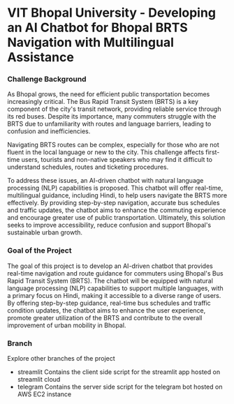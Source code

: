 # VIT Bhopal University - Developing an AI Chatbot for Bhopal BRTS Navigation with Multilingual Assistance

### Challenge Background
As Bhopal grows, the need for efficient public transportation becomes increasingly critical. The Bus Rapid Transit System (BRTS) is a key component of the city's transit network, providing reliable service through its red buses. Despite its importance, many commuters struggle with the BRTS due to unfamiliarity with routes and language barriers, leading to confusion and inefficiencies.

Navigating BRTS routes can be complex, especially for those who are not fluent in the local language or new to the city. This challenge affects first-time users, tourists and non-native speakers who may find it difficult to understand schedules, routes and ticketing procedures.

To address these issues, an AI-driven chatbot with natural language processing (NLP) capabilities is proposed. This chatbot will offer real-time, multilingual guidance, including Hindi, to help users navigate the BRTS more effectively. By providing step-by-step navigation, accurate bus schedules and traffic updates, the chatbot aims to enhance the commuting experience and encourage greater use of public transportation. Ultimately, this solution seeks to improve accessibility, reduce confusion and support Bhopal's sustainable urban growth.

### Goal of the Project
The goal of this project is to develop an AI-driven chatbot that provides real-time navigation and route guidance for commuters using Bhopal's Bus Rapid Transit System (BRTS). The chatbot will be equipped with natural language processing (NLP) capabilities to support multiple languages, with a primary focus on Hindi, making it accessible to a diverse range of users. By offering step-by-step guidance, real-time bus schedules and traffic condition updates, the chatbot aims to enhance the user experience, promote greater utilization of the BRTS and contribute to the overall improvement of urban mobility in Bhopal.

### Branch

Explore other branches of the project
- streamlit
    Contains the client side script for the streamlit app hosted on streamlit cloud
- telegram
    Contains the server side script for the telegram bot hosted on AWS EC2 instance